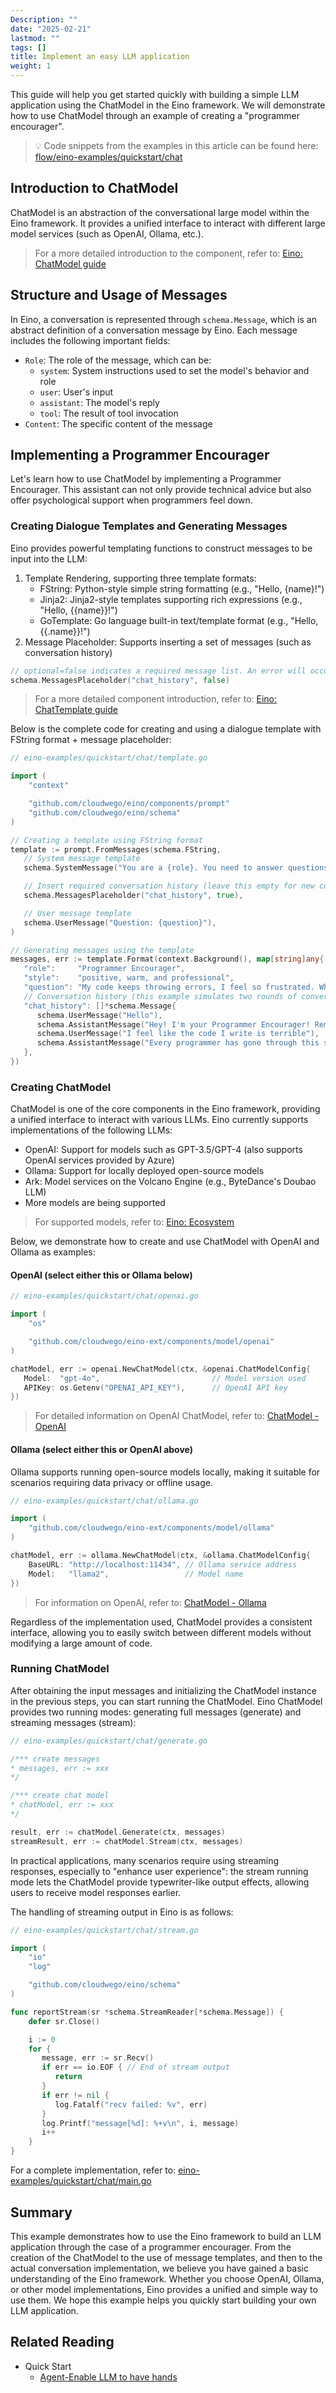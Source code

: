 ```yaml
---
Description: ""
date: "2025-02-21"
lastmod: ""
tags: []
title: Implement an easy LLM application
weight: 1
---
```


This guide will help you get started quickly with building a simple LLM application using the ChatModel in the Eino framework. We will demonstrate how to use ChatModel through an example of creating a "programmer encourager".

> 💡
> Code snippets from the examples in this article can be found here: [flow/eino-examples/quickstart/chat](https://github.com/cloudwego/eino-examples/blob/main/quickstart/chat)

## **Introduction to ChatModel**

ChatModel is an abstraction of the conversational large model within the Eino framework. It provides a unified interface to interact with different large model services (such as OpenAI, Ollama, etc.).

> For a more detailed introduction to the component, refer to: [Eino: ChatModel guide](/docs/eino/core_modules/components/chat_model_guide)

## **Structure and Usage of Messages**

In Eino, a conversation is represented through `schema.Message`, which is an abstract definition of a conversation message by Eino. Each message includes the following important fields:

- `Role`: The role of the message, which can be:
  - `system`: System instructions used to set the model's behavior and role
  - `user`: User's input
  - `assistant`: The model's reply
  - `tool`: The result of tool invocation
- `Content`: The specific content of the message

## **Implementing a Programmer Encourager**

Let's learn how to use ChatModel by implementing a Programmer Encourager. This assistant can not only provide technical advice but also offer psychological support when programmers feel down.

### **Creating Dialogue Templates and Generating Messages**

Eino provides powerful templating functions to construct messages to be input into the LLM:

1. Template Rendering, supporting three template formats:
   - FString: Python-style simple string formatting (e.g., "Hello, {name}!")
   - Jinja2: Jinja2-style templates supporting rich expressions (e.g., "Hello, {{name}}!")
   - GoTemplate: Go language built-in text/template format (e.g., "Hello, {{.name}}!")
2. Message Placeholder: Supports inserting a set of messages (such as conversation history)

```go
// optional=false indicates a required message list. An error will occur if the corresponding variable is not found in the template input
schema.MessagesPlaceholder("chat_history", false)
```

> For a more detailed component introduction, refer to: [Eino: ChatTemplate guide](/docs/eino/core_modules/components/chat_template_guide)

Below is the complete code for creating and using a dialogue template with FString format + message placeholder:

```go
// eino-examples/quickstart/chat/template.go

import (
    "context"

    "github.com/cloudwego/eino/components/prompt"
    "github.com/cloudwego/eino/schema"
)

// Creating a template using FString format
template := prompt.FromMessages(schema.FString,
   // System message template
   schema.SystemMessage("You are a {role}. You need to answer questions in a {style} manner. Your goal is to help programmers maintain a positive and optimistic attitude, providing technical advice while also caring about their mental health."),

   // Insert required conversation history (leave this empty for new conversations)
   schema.MessagesPlaceholder("chat_history", true),

   // User message template
   schema.UserMessage("Question: {question}"),
)

// Generating messages using the template
messages, err := template.Format(context.Background(), map[string]any{
   "role":     "Programmer Encourager",
   "style":    "positive, warm, and professional",
   "question": "My code keeps throwing errors, I feel so frustrated. What should I do?",
   // Conversation history (this example simulates two rounds of conversation history)
   "chat_history": []*schema.Message{
      schema.UserMessage("Hello"),
      schema.AssistantMessage("Hey! I'm your Programmer Encourager! Remember, every great programmer grows through debugging. How can I assist you today?", nil),
      schema.UserMessage("I feel like the code I write is terrible"),
      schema.AssistantMessage("Every programmer has gone through this stage! The important thing is that you are constantly learning and improving. Let's take a look at the code together; I'm sure that through refactoring and optimization, it will get better. Remember, Rome wasn't built in a day, and code quality is improved through continuous refinement.", nil),
   },
})
```

### Creating ChatModel

ChatModel is one of the core components in the Eino framework, providing a unified interface to interact with various LLMs. Eino currently supports implementations of the following LLMs:

- OpenAI: Support for models such as GPT-3.5/GPT-4 (also supports OpenAI services provided by Azure)
- Ollama: Support for locally deployed open-source models
- Ark: Model services on the Volcano Engine (e.g., ByteDance's Doubao LLM)
- More models are being supported

> For supported models, refer to: [Eino: Ecosystem](/docs/eino/ecosystem)

Below, we demonstrate how to create and use ChatModel with OpenAI and Ollama as examples:

#### **OpenAI (select either this or Ollama below)**

```go
// eino-examples/quickstart/chat/openai.go

import (
    "os"

    "github.com/cloudwego/eino-ext/components/model/openai"
)

chatModel, err := openai.NewChatModel(ctx, &openai.ChatModelConfig{
   Model:  "gpt-4o",                         // Model version used
   APIKey: os.Getenv("OPENAI_API_KEY"),      // OpenAI API key
})
```

> For detailed information on OpenAI ChatModel, refer to: [ChatModel - OpenAI](/docs/eino/ecosystem/chat_model/chat_model_openai)

#### **Ollama (select either this or OpenAI above)**

Ollama supports running open-source models locally, making it suitable for scenarios requiring data privacy or offline usage.

```go
// eino-examples/quickstart/chat/ollama.go

import (
    "github.com/cloudwego/eino-ext/components/model/ollama"
)

chatModel, err := ollama.NewChatModel(ctx, &ollama.ChatModelConfig{
    BaseURL: "http://localhost:11434", // Ollama service address
    Model:   "llama2",                 // Model name
})
```

> For information on OpenAI, refer to: [ChatModel - Ollama](/docs/eino/ecosystem/chat_model/chat_model_ollama)

Regardless of the implementation used, ChatModel provides a consistent interface, allowing you to easily switch between different models without modifying a large amount of code.

### **Running ChatModel**

After obtaining the input messages and initializing the ChatModel instance in the previous steps, you can start running the ChatModel. Eino ChatModel provides two running modes: generating full messages (generate) and streaming messages (stream):

```go
// eino-examples/quickstart/chat/generate.go

/*** create messages
* messages, err := xxx
*/

/*** create chat model
* chatModel, err := xxx
*/ 

result, err := chatModel.Generate(ctx, messages)
streamResult, err := chatModel.Stream(ctx, messages)
```

In practical applications, many scenarios require using streaming responses, especially to "enhance user experience": the stream running mode lets the ChatModel provide typewriter-like output effects, allowing users to receive model responses earlier.

The handling of streaming output in Eino is as follows:

```go
// eino-examples/quickstart/chat/stream.go

import (
    "io"
    "log"

    "github.com/cloudwego/eino/schema"
)

func reportStream(sr *schema.StreamReader[*schema.Message]) {
    defer sr.Close()

    i := 0
    for {
       message, err := sr.Recv()
       if err == io.EOF { // End of stream output
          return
       }
       if err != nil {
          log.Fatalf("recv failed: %v", err)
       }
       log.Printf("message[%d]: %+v\n", i, message)
       i++
    }
}
```

For a complete implementation, refer to: [eino-examples/quickstart/chat/main.go](https://github.com/cloudwego/eino-examples/blob/main/quickstart/chat/main.go)

## **Summary**

This example demonstrates how to use the Eino framework to build an LLM application through the case of a programmer encourager. From the creation of the ChatModel to the use of message templates, and then to the actual conversation implementation, we believe you have gained a basic understanding of the Eino framework. Whether you choose OpenAI, Ollama, or other model implementations, Eino provides a unified and simple way to use them. We hope this example helps you quickly start building your own LLM application.

## **Related Reading**

- Quick Start
  - [Agent-Enable LLM to have hands](/docs/eino/quick_start/agent_llm_with_tools)

